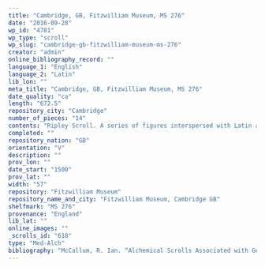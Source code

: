 ```yaml
---
title: "Cambridge, GB, Fitzwilliam Museum, MS 276"
date: "2016-09-28"
wp_id: "4781"
wp_type: "scroll"
wp_slug: "cambridge-gb-fitzwilliam-museum-ms-276"
creator: "admin"
online_bibliography_record: ""
language_1: "English"
language_2: "Latin"
lib_lon: ""
meta_title: "Cambridge, GB, Fitzwilliam Museum, MS 276"
date_quality: "ca"
length: "672.5"
repository_city: "Cambridge"
number_of_pieces: "14"
contents: "Ripley Scroll. A series of figures interspersed with Latin and English poetry. Multiple other images."
completed: ""
repository_nation: "GB"
orientation: "V"
description: ""
prov_lon: ""
date_start: "1500"
prov_lat: ""
width: "57"
repository: "Fitzwilliam Museum"
repository_name_and_city: "Fitzwilliam Museum, Cambridge GB"
shelfmark: "MS 276"
provenance: "England"
lib_lat: ""
online_images: ""
_scrolls_id: "618"
type: "Med-Alch"
bibliography: "McCallum, R. Ian. “Alchemical Scrolls Associated with George Ripley.” In Mystical Metal of Gold, edited by Stanton J. Linden, 161–88. New York: AMS Press, 2007."
---
```



